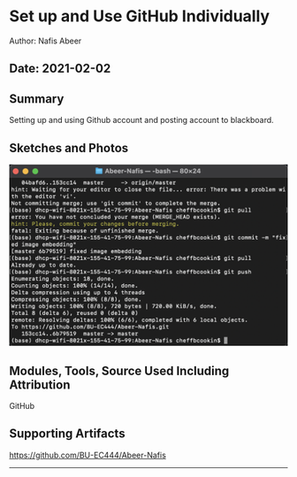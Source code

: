 #  Set up and Use GitHub Individually

Author: Nafis Abeer

Date: 2021-02-02
-----

## Summary
Setting up and using Github account and posting account to blackboard.

## Sketches and Photos
![Image](./images/WorkingGit.png)

## Modules, Tools, Source Used Including Attribution
GitHub

## Supporting Artifacts
https://github.com/BU-EC444/Abeer-Nafis

-----
